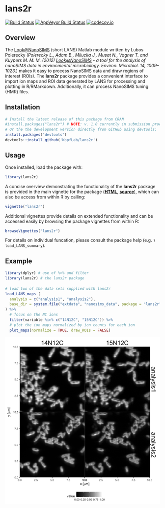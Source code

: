 
<!-- README.md is generated from README.Rmd. Please edit that file -->
lans2r
======

[![Build Status](https://travis-ci.org/KopfLab/lans2r.svg?branch=master)](https://travis-ci.org/KopfLab/lans2r) [![AppVeyor Build Status](https://ci.appveyor.com/api/projects/status/github/KopfLab/lans2r?branch=master&svg=true)](https://ci.appveyor.com/project/KopfLab/lans2r) [![codecov.io](https://codecov.io/github/KopfLab/lans2r/coverage.svg?branch=master)](https://codecov.io/github/KopfLab/lans2r?branch=master)

Overview
--------

The <Look@NanoSIMS> (short LANS) Matlab module written by Lubos Polerecky (*Polerecky L., Adam B., Milucka J., Musat N., Vagner T. and Kuypers M. M. M. (2012) <Look@NanoSIMS> - a tool for the analysis of nanoSIMS data in environmental microbiology. Environ. Microbiol. 14, 1009–1023.*) makes it easy to process NanoSIMS data and draw regions of interest (ROIs). The **lans2r** package provides a convenient interface to import ion maps and ROI data generated by LANS for processing and plotting in R/RMarkdown. Additionally, it can process NanoSIMS tuning (HMR) files.

Installation
------------

``` r
# Install the latest release of this package from CRAN
#install.packages("lans2r") # NOTE: v. 1.0 currently in submission proces
# Or the the development version directly from GitHub using devtools:
install.packages("devtools")
devtools::install_github('KopfLab/lans2r')
```

Usage
-----

Once installed, load the package with:

``` r
library(lans2r)
```

A concise overview demonstrating the functionality of the **lans2r** package is provided in the main vignette for the package (**[HTML](https://rawgit.com/KopfLab/lans2r/master/inst/doc/lans2r.html)**, **[source](https://github.com/KopfLab/lans2r/raw/master/vignettes/lans2r.Rmd)**), which can also be access from within R by calling:

``` r
vignette("lans2r")
```

Additional vignettes provide details on extended functionality and can be accessed easily by browsing the package vignettes from within R:

``` r
browseVignettes("lans2r")
```

For details on individual funcation, please consult the package help (e.g. `?load_LANS_summary`).

Example
-------

``` r
library(dplyr) # use of %>% and filter
library(lans2r) # the lans2r package

# load two of the data sets supplied with lans2r
load_LANS_maps (
  analysis = c("analysis1", "analysis2"),
  base_dir = system.file("extdata", "nanosims_data", package = "lans2r")
) %>% 
  # focus on the NC ions
  filter(variable %in% c("14N12C", "15N12C")) %>% 
  # plot the ion maps normalized by ion counts for each ion
  plot_maps(normalize = TRUE, draw_ROIs = FALSE)
```

![](tools/README-ion_maps_example-1.png)
